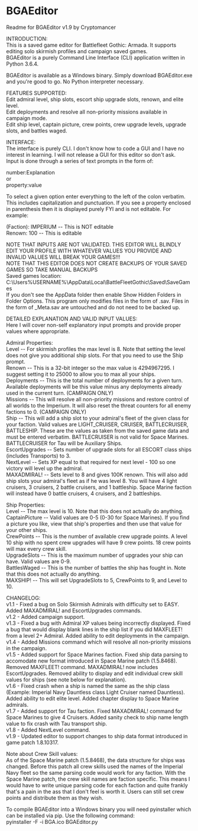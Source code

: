 # BGAEditor

Readme for BGAEditor v1.9 by Cryptomancer

INTRODUCTION:  
This is a saved game editor for Battlefleet Gothic: Armada. It supports editing solo skirmish profiles and campaign saved games.  
BGAEditor is a purely Command Line Interface (CLI) application written in Python 3.6.4.  

BGAEditor is available as a Windows binary. Simply download BGAEditor.exe and you're good to go. No Python interpreter necessary.  

FEATURES SUPPORTED:  
Edit admiral level, ship slots, escort ship upgrade slots, renown, and elite level.  
Edit deployments and resolve all non-priority missions available in campaign mode.  
Edit ship level, captain picture, crew points, crew upgrade levels, upgrade slots, and battles waged.  

INTERFACE:  
The interface is purely CLI. I don't know how to code a GUI and I have no interest in learning. I will not release a GUI for this editor so don't ask.  
Input is done through a series of text prompts in the form of:  

number:Explanation  
or  
property:value  

To select a given option enter everything to the left of the colon verbatim. This includes capitalization and punctuation. If you see a property enclosed in parenthesis then it is displayed purely FYI and is not editable. For example:  

(Faction): IMPERIUM -- This is NOT editable  
Renown: 100 -- This is editable  

NOTE THAT INPUTS ARE NOT VALIDATED. THIS EDITOR WILL BLINDLY EDIT YOUR PROFILE WITH WHATEVER VALUES YOU PROVIDE AND INVALID VALUES WILL BREAK YOUR GAMES!!!  
NOTE THAT THIS EDITOR DOES NOT CREATE BACKUPS OF YOUR SAVED GAMES SO TAKE MANUAL BACKUPS  
Saved games location: C:\Users\%USERNAME%\AppData\Local\BattleFleetGothic\Saved\SaveGames  
If you don't see the AppData folder then enable Show Hidden Folders in Folder Options. This program only modifies files in the form of <admiral name>.sav. Files in the form of <admiral name>_Meta.sav are untouched and do not need to be backed up.  

DETAILED EXPLANATION AND VALID INPUT VALUES:  
Here I will cover non-self explanatory input prompts and provide proper values where appropriate.  

Admiral Properties:  
Level -- For skirmish profiles the max level is 8. Note that setting the level does not give you additional ship slots. For that you need to use the Ship prompt.  
Renown -- This is a 32-bit integer so the max value is 4294967295. I suggest setting it to 25000 to allow you to max all your ships.  
Deployments -- This is the total number of deployments for a given turn. Available deployments will be this value minus any deployments already used in the current turn. (CAMPAIGN ONLY)  
Missions -- This will resolve all non-priority missions and restore control of all worlds to the Imperium. It will also reset the threat counters for all enemy factions to 0. (CAMPAIGN ONLY)  
Ship -- This will add a ship slot to your admiral's fleet of the given class for your faction. Valid values are LIGHT_CRUISER, CRUISER, BATTLECRUISER, BATTLESHIP. These are the values as taken from the saved game data and must be entered verbatim. BATTLECRUISER is not valid for Space Marines. BATTLECRUISER for Tau will be Auxiliary Ships.  
EscortUpgrades -- Sets number of upgrade slots for all ESCORT class ships (includes Transports) to 3.  
NextLevel -- Sets XP equal to that required for next level - 100 so one victory will level up the admiral.  
MAXADMIRAL! -- Sets level to 8 and gives 100K renown. This will also add ship slots your admiral's fleet as if he was level 8. You will have 4 light cruisers, 3 cruisers, 2 battle cruisers, and 1 battleship. Space Marine faction will instead have 0 battle cruisers, 4 cruisers, and 2 battleships.  

Ship Properties:  
Level -- The max level is 10. Note that this does not actually do anything.  
CaptainPicture -- Valid values are 0-5 (0-30 for Space Marines). If you find a picture you like, view that ship's properties and then use that value for your other ships.  
CrewPoints -- This is the number of available crew upgrade points. A level 10 ship with no spent crew upgrades will have 9 crew points. 18 crew points will max every crew skill.  
UpgradeSlots -- This is the maximum number of upgrades your ship can have. Valid values are 0-9.  
BattlesWaged -- This is the number of battles the ship has fought in. Note that this does not actually do anything.  
MAXSHIP! -- This will set UpgradeSlots to 5, CrewPoints to 9, and Level to 10.  

CHANGELOG:  
v1.1 - Fixed a bug on Solo Skirmish Admirals with difficulty set to EASY. Added MAXADMIRAL! and EscortUpgrades commands.  
v1.2 - Added campaign support.  
v1.3 - Fixed a bug with Admiral XP values being incorrectly displayed. Fixed a bug that would display blank lines in the ship list if you did MAXFLEET! from a level 2+ Admiral. Added ability to edit deployments in the campaign.  
v1.4 - Added Missions command which will resolve all non-priority missions in the campaign.  
v1.5 - Added support for Space Marines faction. Fixed ship data parsing to accomodate new format introduced in Space Marine patch (1.5.8468). Removed MAXFLEET! command. MAXADMIRAL! now includes EscortUpgrades. Removed ability to display and edit individual crew skill values for ships (see note below for explanation).  
v1.6 - Fixed crash when a ship is named the same as the ship class (Example: Imperial Navy Dauntless class Light Cruiser named Dauntless). Added ability to edit elite level. Added chapter display to Space Marine admirals.  
v1.7 - Added support for Tau faction. Fixed MAXADMIRAL! command for Space Marines to give 4 Cruisers. Added sanity check to ship name length value to fix crash with Tau transport ship.  
v1.8 - Added NextLevel command.  
v1.9 - Updated editor to support changes to ship data format introduced in game patch 1.8.10317.

Note about Crew Skill values:  
As of the Space Marine patch (1.5.8468), the data structure for ships was changed. Before this patch all crew skills used the names of the Imperial Navy fleet so the same parsing code would work for any faction. With the Space Marine patch, the crew skill names are faction specific. This means I would have to write unique parsing code for each faction and quite frankly that's a pain in the ass that I don't feel is worth it. Users can still set crew points and distribute them as they wish.  

To compile BGAEditor into a Windows binary you will need pyinstaller which can be installed via pip. Use the following command:  
pyinstaller -F -i BGA.ico BGAEditor.py
